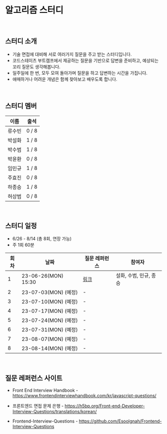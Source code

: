 # 알고리즘 스터디

<br>

## 스터디 소개
- 기술 면접에 대비해 서로 여러가지 질문을 주고 받는 스터디입니다.
- 코드스테이츠 부트캠프에서 제공하는 질문을 기반으로 답변을 준비하고, 예상되는 꼬리 질문도 생각해봅니다.
- 일주일에 한 번, 모두 모여 돌아가며 질문을 하고 답변하는 시간을 가집니다.
- 애매하거나 어려운 개념은 함께 찾아보고 배우도록 합니다.

<br>

## 스터디 멤버

| 이름 | 출석 |
|------|------|
| 류수빈 | 0 / 8 |
| 박설화 | 1 / 8 |
| 박수범 | 1 / 8 |
| 박윤환 | 0 / 8 |
| 임민규 | 1 / 8 |
| 주효진 | 0 / 8 |
| 하종승 | 1 / 8 |
| 허상범 | 0 / 8 |

<br>

## 스터디 일정

- 6/26 - 8/14 (총 8회, 연장 가능)
- 주 1회 60분

| 회차 | 날짜 | 질문 레퍼런스 | 참여자 |
|------|------|------|------|
| 1 | 23-06-26(MON) 15:30 | [링크](https://urclass.codestates.com/content/ff2d6072-09ae-4cab-a207-ee87ddcf26e8?playlist=1627) | 설화, 수범, 민규, 종승 |
| 2 | 23-07-03(MON) (예정) | - | |
| 3 | 23-07-10(MON) (예정) | - | |
| 4 | 23-07-17(MON) (예정) | - | |
| 5 | 23-07-24(MON) (예정) | - | |
| 6 | 23-07-31(MON) (예정) | - | |
| 7 | 23-08-07(MON) (예정) | - | |
| 8 | 23-08-14(MON) (예정) | - | |

<br>

## 질문 레퍼런스 사이트

- Front End Interview Handbook -
<a>https://www.frontendinterviewhandbook.com/kr/javascript-questions/</a>

- 프론트엔드 면접 문제 은행 -
<a>https://h5bp.org/Front-end-Developer-Interview-Questions/translations/korean/</a>

- Frontend-Interview-Questions - 
<a>https://github.com/Esoolgnah/Frontend-Interview-Questions</a>

